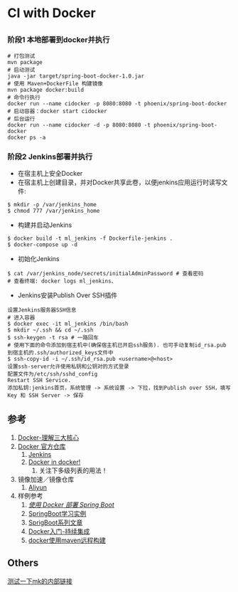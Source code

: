# CI with Docker

## 
### 阶段1 本地部署到docker并执行
```
# 打包测试
mvn package
# 启动测试
java -jar target/spring-boot-docker-1.0.jar
# 使用 Maven+DockerFile 构建镜像
mvn package docker:build
# 命令行执行
docker run --name cidocker -p 8080:8080 -t phoenix/spring-boot-docker
# 启动容器：docker start cidocker
# 后台运行
docker run --name cidocker -d -p 8080:8080 -t phoenix/spring-boot-docker
docker ps -a
```

### 阶段2 Jenkins部署并执行
- 在宿主机上安全Docker
- 在宿主机上创建目录，并对Docker共享此卷，以便jenkins应用运行时读写文件:
```
$ mkdir -p /var/jenkins_home
$ chmod 777 /var/jenkins_home
```
- 构建并启动Jenkins
```
$ docker build -t ml_jenkins -f Dockerfile-jenkins .
$ docker-compose up -d
```
- 初始化Jenkins
```
$ cat /var/jenkins_node/secrets/initialAdminPassword # 查看密码
# 查看终端: docker logs ml_jenkins、
```
- Jenkins安装Publish Over SSH插件
```
设置Jenkins服务器SSH信息
# 进入容器 
$ docker exec -it ml_jenkins /bin/bash
$ mkdir ~/.ssh && cd ~/.ssh
$ ssh-keygen -t rsa # 一路回车
# 使用下面的命令添加到宿主机中(确保宿主机已开启ssh服务). 也可手动复制id_rsa.pub到宿主机的.ssh/authorized_keys文件中
$ ssh-copy-id -i ~/.ssh/id_rsa.pub <username>@<host>
设置ssh-server允许使用私钥和公钥对的方式登录
配置文件为/etc/ssh/sshd_config
Restart SSH Service.
添加私钥:jenkins首页，系统管理 -> 系统设置 -> 下拉，找到Publish over SSH，填写Key 和 SSH Server -> 保存
```

## 参考
1. [Docker-理解三大核心](https://segmentfault.com/a/1190000014110196)
1. [Docker 官方仓库](https://hub.docker.com/)
    1. [Jenkins](https://hub.docker.com/_/jenkins)
    2. [Docker in docker!](https://hub.docker.com/_/docker)
        1. 关注下多级列表的用法！
1. 镜像加速／镜像仓库
    1. [Aliyun](https://cr.console.aliyun.com/?spm=5176.1971733.0.2.duOGn4#/accelerator)
1. 样例参考
    1. [_使用 Docker 部署 Spring Boot_](http://www.ityouknow.com/springboot/2018/03/19/spring-boot-docker.html)
    1. [SpringBoot学习实例](https://github.com/ityouknow/spring-boot-examples)
    1. [SprigBoot系列文章](http://www.ityouknow.com/spring-boot.html)
    1. [Docker入门-持续集成](https://segmentfault.com/a/1190000014924494)
    1. [docker使用maven远程构建](https://blog.csdn.net/liaomin416100569/article/details/81338604)
  
## Others
[测试一下mk的内部链接](#参考)